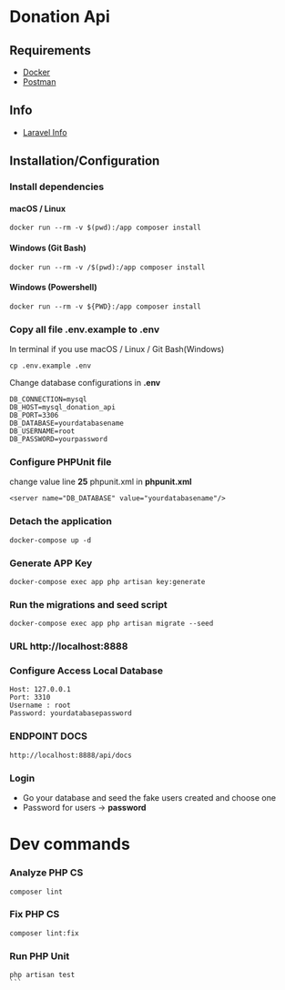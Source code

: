 # Donation Api

## Requirements

- [Docker](https://www.docker.com/products/docker-desktop)
- [Postman](https://www.postman.com/downloads/)

## Info

- [Laravel Info](https://laravel.com/docs/12.x/installation)

## Installation/Configuration

### Install dependencies

#### macOS / Linux

```
docker run --rm -v $(pwd):/app composer install
```

#### Windows (Git Bash)

```
docker run --rm -v /$(pwd):/app composer install
```

#### Windows (Powershell)

```
docker run --rm -v ${PWD}:/app composer install
```

### Copy all file .env.example to .env

In terminal if you use macOS / Linux / Git Bash(Windows)

```
cp .env.example .env
```

Change database configurations in **.env**

```
DB_CONNECTION=mysql
DB_HOST=mysql_donation_api
DB_PORT=3306
DB_DATABASE=yourdatabasename
DB_USERNAME=root
DB_PASSWORD=yourpassword
```

### Configure PHPUnit file

change value line **25** phpunit.xml in **phpunit.xml**

```
<server name="DB_DATABASE" value="yourdatabasename"/>
```

### Detach the application

```
docker-compose up -d
```

### Generate APP Key

```
docker-compose exec app php artisan key:generate
```

### Run the migrations and seed script

```
docker-compose exec app php artisan migrate --seed
```

### URL http://localhost:8888

### Configure Access Local Database

```
Host: 127.0.0.1
Port: 3310
Username : root
Password: yourdatabasepassword
```

### ENDPOINT DOCS

```
http://localhost:8888/api/docs
```

### Login

- Go your database and seed the fake users created and choose one
- Password for users -> **password**

# Dev commands

### Analyze PHP CS

```
composer lint
```

### Fix PHP CS

```
composer lint:fix
```

### Run PHP Unit

````
php artisan test
```



